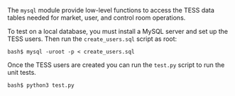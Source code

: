 The `mysql` module provide low-level functions to access the TESS data tables needed for market, user, and control room operations.

To test on a local database, you must install a MySQL server and set up the TESS users.  Then run the `create_users.sql` script as root:

~~~
bash$ mysql -uroot -p < create_users.sql
~~~

Once the TESS users are created you can run the `test.py` script to run the unit tests.

~~~
bash$ python3 test.py
~~~